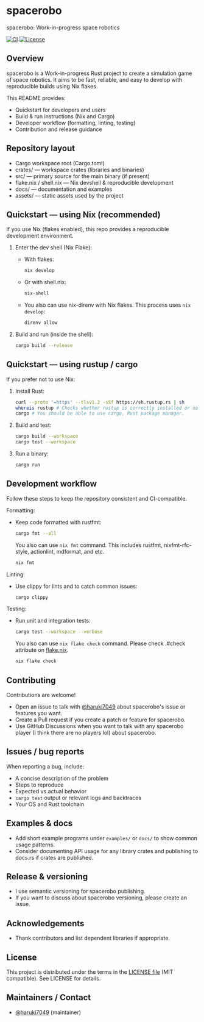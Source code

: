 # spacerobo

spacerobo: Work-in-progress space robotics

[![CI](https://img.shields.io/github/actions/workflow/status/haruki7049/spacerobo/nix-checker.yml?branch=main)](https://github.com/haruki7049/spacerobo/actions)
[![License](https://img.shields.io/badge/license-MIT-blue.svg)](./LICENSE)

Overview
--------
spacerobo is a Work-in-progress Rust project to create a simulation game of space robotics. It aims to be fast, reliable, and easy to develop with reproducible builds using Nix flakes.

This README provides:
- Quickstart for developers and users
- Build & run instructions (Nix and Cargo)
- Developer workflow (formatting, linting, testing)
- Contribution and release guidance

Repository layout
-----------------
- Cargo workspace root (Cargo.toml)
- crates/ — workspace crates (libraries and binaries)
- src/ — primary source for the main binary (if present)
- flake.nix / shell.nix — Nix devshell & reproducible development
- docs/ — documentation and examples
- assets/ — static assets used by the project

Quickstart — using Nix (recommended)
-----------------------------------
If you use Nix (flakes enabled), this repo provides a reproducible development environment.

1. Enter the dev shell (Nix Flake):
    - With flakes:
      ```sh
      nix develop
      ```
    - Or with shell.nix:
      ```sh
      nix-shell
      ```
    - You also can use nix-direnv with Nix flakes. This process uses `nix develop`:
      ```sh
      direnv allow
      ```

2. Build and run (inside the shell):
      ```sh
      cargo build --release
      ```

Quickstart — using rustup / cargo
---------------------------------
If you prefer not to use Nix:

1. Install Rust:
   ```sh
   curl --proto '=https' --tlsv1.2 -sSf https://sh.rustup.rs | sh
   whereis rustup # Checks whether rustup is correctly installed or not.
   cargo # You should be able to use cargo, Rust package manager.
   ```

2. Build and test:
   ```sh
   cargo build --workspace
   cargo test --workspace
   ```

3. Run a binary:
   ```sh
   cargo run
   ```

Development workflow
--------------------
Follow these steps to keep the repository consistent and CI-compatible.

Formatting:
- Keep code formatted with rustfmt:
  ```sh
  cargo fmt --all
  ```

  You also can use `nix fmt` command. This includes rustfmt, nixfmt-rfc-style, actionlint, mdformat, and etc.
  ```sh
  nix fmt
  ```

Linting:
- Use clippy for lints and to catch common issues:
  ```sh
  cargo clippy
  ```

Testing:
- Run unit and integration tests:
  ```sh
  cargo test --workspace --verbose
  ```

  You also can use `nix flake check` command. Please check .#check attribute on [flake.nix](./flake.nix).
  ```sh
  nix flake check
  ```

Contributing
------------
Contributions are welcome!

- Open an issue to talk with [@haruki7049](https://github.com/haruki7049) about spacerobo's issue or features you want.
- Create a Pull request if you create a patch or feature for spacerobo.
- Use GitHub Discussions when you want to talk with any spacerobo player (I think there are no players lol) about spacerobo.

Issues / bug reports
--------------------
When reporting a bug, include:
- A concise description of the problem
- Steps to reproduce
- Expected vs actual behavior
- `cargo test` output or relevant logs and backtraces
- Your OS and Rust toolchain

Examples & docs
---------------
- Add short example programs under `examples/` or `docs/` to show common usage patterns.
- Consider documenting API usage for any library crates and publishing to docs.rs if crates are published.

Release & versioning
--------------------
- I use semantic versioning for spacerobo publishing.
- If you want to discuss about spacerobo versioning, please create an issue.

Acknowledgements
----------------
- Thank contributors and list dependent libraries if appropriate.

License
-------
This project is distributed under the terms in the [LICENSE file](./LICENSE) (MIT compatible). See LICENSE for details.

Maintainers / Contact
---------------------
- [@haruki7049](https://github.com/haruki7049) (maintainer)
